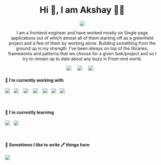 <h1 align='center'> Hi 👋, I am Akshay 👨‍💻</h1>

<p align='center'>
<img src="https://user-images.githubusercontent.com/5679180/79618120-0daffb80-80be-11ea-819e-d2b0fa904d07.gif"/>
</p>

<p align='center'>
I am a frontend engineer and have worked mostly on Single page applications out of which almost all of them starting off as a greenfield project and a few of them by working alone. Building something from the ground up is my strength. I've been always on top of the libraries, frameworks and patterns that we choose for a given task/project and so I try to remain up to date about any buzz in Front-end world.
</p>

<p align='center'>
  <a href="https://www.linkedin.com/in/akshaygundewar"><img src="https://img.shields.io/badge/linkedin-%230077B5.svg?&style=for-the-badge&logo=linkedin&logoColor=white" target="_blank"/></a>&nbsp;&nbsp;&nbsp;&nbsp;
  <a href="mailto:g.akshayp@gmail.com?subject=Olá%20Stefany"><img src="https://img.shields.io/badge/gmail-%23D14836.svg?&style=for-the-badge&logo=gmail&logoColor=white" target="_blank"/></a>&nbsp;&nbsp;&nbsp;&nbsp;
  <a href="https://twitter.com/g_akshay" target="_blank"><img src="https://img.shields.io/badge/twitter-%231DA1F2.svg?&style=for-the-badge&logo=twitter&logoColor=white" /></a>&nbsp;&nbsp;&nbsp;&nbsp;
</p>

<div align='left'> 
<h4> 🔭 I’m currently working with</h4>
<p align='left'>
  <img src="https://img.shields.io/badge/javascript%20-%23F0DB4F.svg?&style=for-the-badge&logo=javascript&logoColor=white" />&nbsp;&nbsp;
  <img src="https://img.shields.io/badge/react%20-%2361DAFB.svg?&style=for-the-badge&logo=react&logoColor=white" />&nbsp;&nbsp;&nbsp;  
  <img src="https://img.shields.io/badge/sass%20-%23cc6699.svg?&style=for-the-badge&logo=sass&logoColor=white" />&nbsp;&nbsp;&nbsp;
  <img src="https://img.shields.io/badge/node.js%20-%23339933.svg?&style=for-the-badge&logo=node.js&logoColor=white" />&nbsp;&nbsp;&nbsp;
  <img src="https://img.shields.io/badge/html5%20-%23e34f26.svg?&style=for-the-badge&logo=html5&logoColor=white" />&nbsp;&nbsp;
  <img src="https://img.shields.io/badge/css3%20-%231572B6.svg?&style=for-the-badge&logo=css3&logoColor=white" />&nbsp;&nbsp;
  <img src="https://img.shields.io/badge/jquery%20-%230769ad.svg?&style=for-the-badge&logo=jquery&logoColor=white" />&nbsp;&nbsp;
</p>
  
<br/>

<h4>🌱 I'm currently learning</h4>
<p align='left'>
  <img src="https://img.shields.io/badge/flutter%20-%234d97ff.svg?&style=for-the-badge&logo=flutter&logoColor=white" />&nbsp;&nbsp;
  <img src="https://img.shields.io/badge/dart%20-%230769ad.svg?&style=for-the-badge&logo=dart&logoColor=white" />&nbsp;&nbsp;
</p>

<br/>

<p align='left'>
<h4>💬 Sometimes I like to write 🖊 things here</h4>
  <a href="https://medium.com/@g_akshay"><img src="https://img.shields.io/badge/medium-%2312100E.svg?&style=for-the-badge&logo=medium&logoColor=white" target="_blank"/></a>&nbsp;&nbsp;&nbsp;
</p>

</div>
